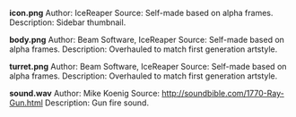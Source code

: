 **icon.png**
Author: IceReaper
Source: Self-made based on alpha frames.
Description: Sidebar thumbnail.

**body.png**
Author: Beam Software, IceReaper
Source: Self-made based on alpha frames.
Description: Overhauled to match first generation artstyle.

**turret.png**
Author: Beam Software, IceReaper
Source: Self-made based on alpha frames.
Description: Overhauled to match first generation artstyle.

**sound.wav**
Author: Mike Koenig
Source: http://soundbible.com/1770-Ray-Gun.html
Description: Gun fire sound.
